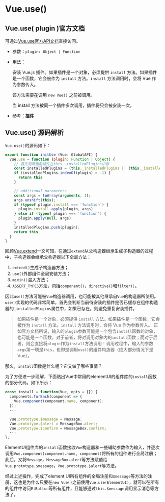# Vue.use()

## Vue.use( plugin )官方文档
可通过[Vue.use官方API文档](https://cn.vuejs.org/v2/api/#Vue-use)直接访问。

- 参数：``plugin: Object | Function``
- 用法：

    安装 Vue.js 插件。如果插件是一个对象，必须提供 ``install`` 方法。如果插件是一个函数，它会被作为 ``install`` 方法。``install`` 方法调用时，会将 Vue 作为参数传入。

    该方法需要在调用 ``new Vue()`` 之前被调用。

    当 install 方法被同一个插件多次调用，插件将只会被安装一次。
- 参考：[**插件**](https://cn.vuejs.org/v2/guide/plugins.html)

## Vue.use() 源码解析
``Vue.use()``的源码如下：
```js
export function initUse (Vue: GlobalAPI) {
  Vue.use = function (plugin: Function | Object) {
    // 首先判断当前插件在this._installedPlugins中有 
    const installedPlugins = (this._installedPlugins || (this._installedPlugins = []))
    if (installedPlugins.indexOf(plugin) > -1) {
      return this
    }

    // additional parameters
    const args = toArray(arguments, 1);
    args.unshift(this);
    if (typeof plugin.install === 'function') {
      plugin.install.apply(plugin, args)
    } else if (typeof plugin === 'function') {
      plugin.apply(null, args)
    }
    installedPlugins.push(plugin);
    return this
  }
}
```

回顾[Vue.extend](./Vue.extend.md)一文可知，在通过``extend``从父构造器继承生成子构造器的过程中，子构造器会继承父构造器以下全局方法：
1. ``extend()``生成子构造器方法；
2. ``use()``外部组件全局安装方法；
3. ``mixin()``混入方法；
4. ``ASSERT_TYPES``方法，包括``component()``，``directive()``和``filter()``。

因此``use()``方法可能被``Vue``构造器调用，也可能被其他继承自``Vue``的构造器所使用。``use()``实现的代码非常简单，首先会判断当前待安装的插件是否已缓存在组件构造器的``_installedPlugins``属性中，如果已存在，则避免重复安装插件。

> 如果插件是一个对象，必须提供 ``install`` 方法。如果插件是一个函数，它会被作为 ``install`` 方法。``install`` 方法调用时，会将 Vue 作为参数传入。
正如官方文档所说，输入的``plugin``参数可能是一个包含``install``函数的对象，也可能是一个函数。对于前者，将对调用对象内的``install``函数；而对于后者，则会直接将``plugin``作为``install``方法调用！调用过程中，输入的参数``args``第一项是``this``，也即是调用``use()``的组件构造器（绝大部分情况下是Vue）。

那么，``install``函数是什么呢？它又做了哪些事情？

为了方便进一步理解，下面贴出Vue中常用的elementUI的组件库的``install``函数的部分代码，如下所示：

```js
const install = function(Vue, opts = {}) {
  components.forEach(component => {
    Vue.component(component.name, component);
  });
  ···

  Vue.prototype.$message = Message;
  Vue.prototype.$alert = MessageBox.alert;
  Vue.prototype.$confirm = MessageBox.confirm;
  ···
};
```

ElementUI组件库的``install``函数接收``Vue``构造器和一些辅助参数作为输入，并逐次调用``Vue.component(component.name, component)``将所有的组件进行全局注册；此后，又将``Message``，``MessageBox.alert``等方法赋值给``Vue.prototype.$message``，``Vue.prototype.$alert``等方法。

经过上述操作，完成了element UI所有组件的全局注册和``$message``等方法的注册，这也是为什么只要在``new Vue()``之前使用``Vue.use(ElementUI)``，就可以在所有的组件中访问``ElButton``等所有组件，且能够通过``this.$message``调用显示消息等方法了。
